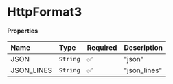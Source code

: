 # HttpFormat3

**Properties**

| Name       | Type     | Required | Description  |
| :--------- | :------- | :------- | :----------- |
| JSON       | `String` | ✅       | "json"       |
| JSON_LINES | `String` | ✅       | "json_lines" |
